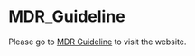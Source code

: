 # MDR_Guideline

Please go to [MDR Guideline](https://digitalhealthzurich.github.io/MDR_Guideline/) to visit the website.

